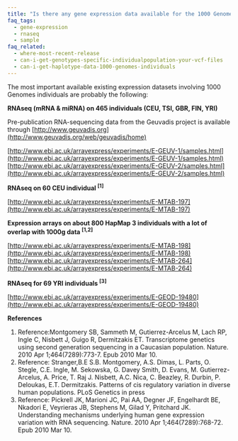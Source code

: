 ```yaml
---
title: "Is there any gene expression data available for the 1000 Genomes Project samples?"
faq_tags:
  - gene-expression
  - rnaseq
  - sample
faq_related:
  - where-most-recent-release
  - can-i-get-genotypes-specific-individualpopulation-your-vcf-files
  - can-i-get-haplotype-data-1000-genomes-individuals
---
```


The most important available existing expression datasets involving 1000 Genomes individuals are probably the following:

**RNAseq (mRNA & miRNA) on 465 individuals (CEU, TSI, GBR, FIN, YRI)**

Pre-publication RNA-sequencing data from the Geuvadis project is available through [http://www.geuvadis.org](http://www.geuvadis.org/web/geuvadis/home)

[http://www.ebi.ac.uk/arrayexpress/experiments/E-GEUV-1/samples.html](http://www.ebi.ac.uk/arrayexpress/experiments/E-GEUV-1/samples.html)  
[http://www.ebi.ac.uk/arrayexpress/experiments/E-GEUV-2/samples.html](http://www.ebi.ac.uk/arrayexpress/experiments/E-GEUV-2/samples.html)

**RNAseq on 60 CEU individual <sup>[1]</sup>**

[http://www.ebi.ac.uk/arrayexpress/experiments/E-MTAB-197](http://www.ebi.ac.uk/arrayexpress/experiments/E-MTAB-197)

**Expression arrays on about 800 HapMap 3 individuals with a lot of overlap with 1000g data <sup>[1,2]</sup>**

[http://www.ebi.ac.uk/arrayexpress/experiments/E-MTAB-198](http://www.ebi.ac.uk/arrayexpress/experiments/E-MTAB-198)  
[http://www.ebi.ac.uk/arrayexpress/experiments/E-MTAB-264](http://www.ebi.ac.uk/arrayexpress/experiments/E-MTAB-264)

**RNAseq for 69 YRI individuals <sup>[3]</sup>**

[http://www.ebi.ac.uk/arrayexpress/experiments/E-GEOD-19480](http://www.ebi.ac.uk/arrayexpress/experiments/E-GEOD-19480)

**References**

1.  Reference:Montgomery SB, Sammeth M, Gutierrez-Arcelus M, Lach RP, Ingle C, Nisbett J, Guigo R, Dermitzakis ET. Transcriptome genetics using second generation sequencing in a Caucasian population. Nature. 2010 Apr 1;464(7289):773-7\. Epub 2010 Mar 10.
2.  Reference: Stranger,B.E S.B. Montgomery, A.S. Dimas, L. Parts, O. Stegle, C.E. Ingle, M. Sekowska, G. Davey Smith, D. Evans, M. Gutierrez-Arcelus, A. Price, T. Raj J. Nisbett, A.C. Nica, C. Beazley, R. Durbin, P. Deloukas, E.T. Dermitzakis. Patterns of cis regulatory variation in diverse human populations. PLoS Genetics in press
3.  Reference: Pickrell JK, Marioni JC, Pai AA, Degner JF, Engelhardt BE, Nkadori E, Veyrieras JB, Stephens M, Gilad Y, Pritchard JK. Understanding mechanisms underlying human gene expression variation with RNA sequencing. Nature. 2010 Apr 1;464(7289):768-72\. Epub 2010 Mar 10.

